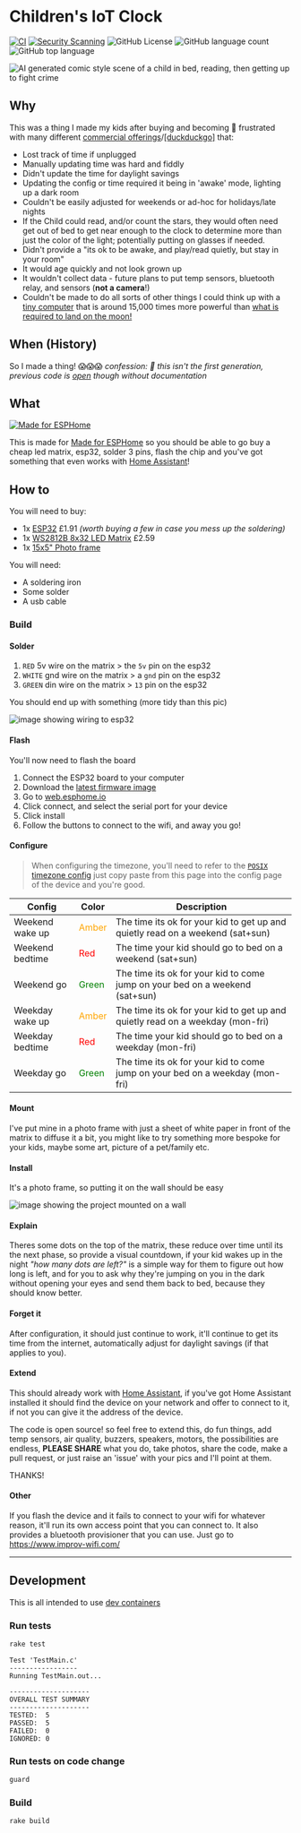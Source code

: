 # Children's IoT Clock
[![CI](https://github.com/chrisns/childrens-clock/actions/workflows/ci.yaml/badge.svg)](https://github.com/chrisns/childrens-clock/actions/workflows/ci.yaml)
[![Security Scanning](https://github.com/chrisns/childrens-clock/actions/workflows/security.yml/badge.svg)](https://github.com/chrisns/childrens-clock/actions/workflows/security.yml)
![GitHub License](https://img.shields.io/github/license/chrisns/childrens-clock)
![GitHub language count](https://img.shields.io/github/languages/count/chrisns/childrens-clock)
![GitHub top language](https://img.shields.io/github/languages/top/chrisns/childrens-clock)

![AI generated comic style scene of a child in bed, reading, then getting up to fight crime](./docs/images/comic.png)

## Why

This was a thing I made my kids after buying and becoming 🤯 frustrated with many different [commercial offerings](https://www.google.com/search?q=childrens+coloured+clock+wake+up&udm=3)/[[duckduckgo]](https://duckduckgo.com/?q=childrens+clock+wake+up&iar=shopping) that:
  - Lost track of time if unplugged
  - Manually updating time was hard and fiddly
  - Didn't update the time for daylight savings
  - Updating the config or time required it being in 'awake' mode, lighting up a dark room
  - Couldn't be easily adjusted for weekends or ad-hoc for holidays/late nights
  - If the Child could read, and/or count the stars, they would often need get out of bed to get near enough to the clock to determine more than just the color of the light; potentially putting on glasses if needed.
  - Didn't provide a "its ok to be awake, and play/read quietly, but stay in your room"
  - It would age quickly and not look grown up
  - It wouldn't collect data - future plans to put temp sensors, bluetooth relay, and sensors (**not a camera**!)
  - Couldn't be made to do all sorts of other things I could think up with a [tiny computer](https://en.wikipedia.org/wiki/ESP32) that is around 15,000 times more powerful than [what is required to land on the moon!](https://en.wikipedia.org/wiki/Apollo_Guidance_Computer)

## When (History)
So I made a thing! 😱😱😱  _confession: 🤫 this isn't the first generation, previous code is [open](https://github.com/chrisns/my-esphome-devices/blob/d97260ce4b8e330513456011d3693e02f36b1b73/noahclock.yaml) though without documentation_


## What

[![Made for ESPHome](https://esphome.io/_static/made-for-esphome-black-on-white.svg)](https://esphome.io/guides/made_for_esphome)

This is made for [Made for ESPHome](https://esphome.io/) so you should be able to go buy a cheap led matrix, esp32, solder 3 pins, flash the chip and you've got something that even works with [Home Assistant](https://www.home-assistant.io/)!


## How to

You will need to buy:
  - 1x [ESP32](https://www.aliexpress.com/item/1005006692499859.html) £1.91 _(worth buying a few in case you mess up the soldering)_
  - 1x [WS2812B 8x32 LED Matrix](https://www.aliexpress.com/item/1005002399031444.html) £2.59
  - 1x [15x5" Photo frame](https://www.amazon.co.uk/dp/B0BBPJPFC9)

You will need:
  - A soldering iron
  - Some solder
  - A usb cable

### Build

#### Solder
  1. `RED` 5v wire on the matrix > the `5v` pin on the esp32
  1. `WHITE` gnd wire on the matrix > a `gnd` pin on the esp32
  1. `GREEN` din wire on the matrix > `13` pin on the esp32

You should end up with something (more tidy than this pic)

![image showing wiring to esp32](docs/images/IMG_4181.jpeg)

#### Flash

You'll now need to flash the board
1. Connect the ESP32 board to your computer
1. Download the [latest firmware image](https://github.com/chrisns/childrens-clock/releases/latest/download/firmware-factory.bin)
1. Go to [web.esphome.io](https://web.esphome.io/)
1. Click connect, and select the serial port for your device
1. Click install
1. Follow the buttons to connect to the wifi, and away you go!

#### Configure

> When configuring the timezone, you'll need to refer to the [`POSIX` timezone config](https://github.com/nayarsystems/posix_tz_db/blob/master/zones.csv) just copy paste from this page into the config page of the device and you're good.

| Config          | Color                                   | Description                                                                    |
| --------------- | --------------------------------------- | -------------------------------------------------------------------------------|
| Weekend wake up | <span style="color:orange">Amber</span> | The time its ok for your kid to get up and quietly read on a weekend (sat+sun) |
| Weekend bedtime | <span style="color:red">Red</span>      | The time your kid should go to bed on a weekend (sat+sun)                      |
| Weekend go      | <span style="color:green">Green</span>  | The time its ok for your kid to come jump on your bed on a weekend (sat+sun)   |
| Weekday wake up | <span style="color:orange">Amber</span> | The time its ok for your kid to get up and quietly read on a weekday (mon-fri) |
| Weekday bedtime | <span style="color:red">Red</span>      | The time your kid should go to bed on a weekday (mon-fri)                      |
| Weekday go      | <span style="color:green">Green</span>  | The time its ok for your kid to come jump on your bed on a weekday (mon-fri)   |

#### Mount

I've put mine in a photo frame with just a sheet of white paper in front of the matrix to diffuse it a bit, you might like to try something more bespoke for your kids, maybe some art, picture of a pet/family etc.

#### Install

It's a photo frame, so putting it on the wall should be easy

![image showing the project mounted on a wall](./docs/images/daytime.jpeg)

#### Explain

Theres some dots on the top of the matrix, these reduce over time until its the next phase, so provide a visual countdown, if your kid wakes up in the night _"how many dots are left?"_ is a simple way for them to figure out how long is left, and for you to ask why they're jumping on you in the dark without opening your eyes and send them back to bed, because they should know better.

#### Forget it

After configuration, it should just continue to work, it'll continue to get its time from the internet, automatically adjust for daylight savings (if that applies to you).


#### Extend

This should already work with [Home Assistant](https://www.home-assistant.io/), if you've got Home Assistant installed it should find the device on your network and offer to connect to it, if not you can give it the address of the device.

The code is open source! so feel free to extend this, do fun things, add temp sensors, air quality, buzzers, speakers, motors, the possibilities are endless, **PLEASE SHARE** what you do, take photos, share the code, make a pull request, or just raise an 'issue' with your pics and I'll point at them.

THANKS!


#### Other

If you flash the device and it fails to connect to your wifi for whatever reason, it'll run its own access point that you can connect to. It also provides a bluetooth provisioner that you can use. Just go to https://www.improv-wifi.com/

---

## Development

This is all intended to use [dev containers](https://containers.dev/)

### Run tests

```bash
rake test
```

```raw
Test 'TestMain.c'
-----------------
Running TestMain.out...

--------------------
OVERALL TEST SUMMARY
--------------------
TESTED:  5
PASSED:  5
FAILED:  0
IGNORED: 0
```

### Run tests on code change

```bash
guard
```

### Build
```bash
rake build
```